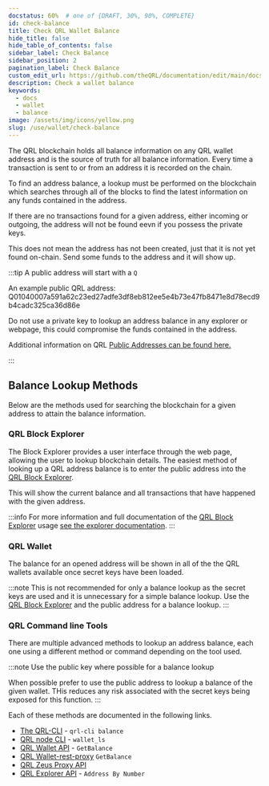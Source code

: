 ```yaml
---
docstatus: 60%  # one of {DRAFT, 30%, 90%, COMPLETE}
id: check-balance
title: Check QRL Wallet Balance
hide_title: false
hide_table_of_contents: false
sidebar_label: Check Balance
sidebar_position: 2
pagination_label: Check Balance
custom_edit_url: https://github.com/theQRL/documentation/edit/main/docs/Wallet/qrl-wallet.md
description: Check a wallet balance
keywords:
  - docs
  - wallet
  - balance
image: /assets/img/icons/yellow.png
slug: /use/wallet/check-balance
---
```



The QRL blockchain holds all balance information on any QRL wallet address and is the source of truth for all balance information. Every time a transaction is sent to or from an address it is recorded on the chain. 

To find an address balance, a lookup must be performed on the blockchain which searches through all of the blocks to find the latest information on any funds contained in the address.

If there are no transactions found for a given address, either incoming or outgoing, the address will not be found eevn if you possess the private keys. 

This does not mean the address has not been created, just that it is not yet found on-chain. Send some funds to the address and it will show up.

:::tip A public address will start with a `Q` 

An example public QRL address: Q01040007a591a62c23ed27adfe3df8eb812ee5e4b73e47fb8471e8d78ecd9b4cadc325ca36d86e

Do not use a private key to lookup an address balance in any explorer or webpage, this could compromise the funds contained in the address.

Additional information on QRL [Public Addresses can be found here.](/use/wallet/qrl-address-overview) 

:::

## Balance Lookup Methods

Below are the methods used for searching the blockchain for a given address to attain the balance information.


### QRL Block Explorer

The Block Explorer provides a user interface through the web page, allowing the user to lookup blockchain details. The easiest method of looking up a QRL address balance is to enter the public address into the [QRL Block Explorer](https://explorer.theqrl.org).

This will show the current balance and all transactions that have happened with the given address.

:::info 
For more information and full documentation of the [QRL Block Explorer](https://explorer.theqrl.org) usage [see the explorer documentation](/use/tools/explorer/overview).
:::


### QRL Wallet

The balance for an opened address will be shown in all of the the QRL wallets available once secret keys have been loaded.


:::note
This is not recommended for only a balance lookup as the secret keys are used and it is unnecessary for a simple balance lookup. Use the [QRL Block Explorer](/use/tools/explorer/overview) and the public address for a balance lookup.
:::



### QRL Command line Tools

There are multiple advanced methods to lookup an address balance, each one using a different method or command depending on the tool used. 

:::note Use the public key where possible for a balance lookup

When possible prefer to use the public address to lookup a balance of the given wallet. THis reduces any risk associated with the secret keys being exposed for this function.
:::

Each of these methods are documented in the following links.

- [The QRL-CLI](/build/qrl-cli/overview#qrl-cli-balance-address) - `qrl-cli balance`
- [QRL node CLI](/use/node/node-cli/overview#wallet_ls) - `wallet_ls`
- [QRL Wallet API](/api/wallet-api#getba/use/node/node-cli/overview#wallet_lslance)  - `GetBalance`
- [QRL Wallet-rest-proxy](/api/walletd-rest-proxy#getbalance) `GetBalance`
- [QRL Zeus Proxy API](/api/zeus-proxy) 
- [QRL Explorer API](/api/explorer-api#address-by-number) - `Address By Number`
